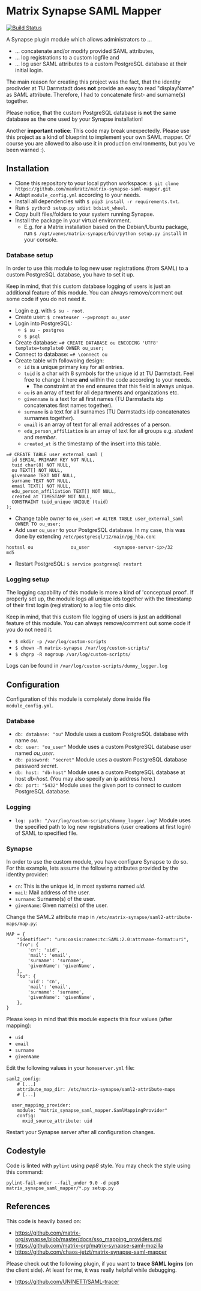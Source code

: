 # Matrix Synapse SAML Mapper

[![Build Status](https://github.ci.maxkratz.com/api/badges/maxkratz/matrix-synapse-saml-mapper/status.svg?ref=refs/heads/main)](https://github.ci.maxkratz.com/maxkratz/matrix-synapse-saml-mapper)

A Synapse plugin module which allows administrators to ...
* ... concatenate and/or modify provided SAML attributes,
* ... log registrations to a custom logfile and
* ... log user SAML attributes to a custom PostgreSQL database at their initial login.

The main reason for creating this project was the fact, that the identity prodivder at TU Darmstadt does **not** provide an easy to read "displayName" as SAML attribute.
Therefore, I had to concatenate first- and surname(s) together.

Please notice, that the custom PostgreSQL database is **not** the same database as the one used by your Synapse installation!

Another **important notice**:
This code may break unexpectedly.
Please use this project as a kind of blueprint to implement your own SAML mapper.
Of course you are allowed to also use it in production environments, but you've been warned :).


## Installation

* Clone this repository to your local python workspace: `$ git clone https://github.com/maxkratz/matrix-synapse-saml-mapper.git`
* Adapt `module_config.yml` according to your needs.
* Install all dependencies with `$ pip3 install -r requirements.txt`.
* Run `$ python3 setup.py sdist bdsist_wheel`.
* Copy built files/folders to your system running Synapse.
* Install the package in your virtual environment.
    * E.g. for a Matrix installation based on the Debian/Ubuntu package, run `$ /opt/venvs/matrix-synapse/bin/python setup.py install` in your console.

### Database setup

In order to use this module to log new user registrations (from SAML) to a custom PostgreSQL database, you have to set it up.

Keep in mind, that this custom database logging of users is just an additional feature of this module.
You can always remove/comment out some code if you do not need it.

* Login e.g. with `$ su - root`.
* Create user: `$ createuser --pwprompt ou_user`
* Login into PostgreSQL:
    * `$ su - postgres`
    * `$ psql`
* Create database: `=# CREATE DATABASE ou ENCODING 'UTF8' template=template0 OWNER ou_user;`
* Connect to database: `=# \connect ou`
* Create table with followoing design:
  * `id` is a unique primary key for all entries.
  * `tuid` is a char with 8 symbols for the unique id at TU Darmstadt. Feel free to change it here **and** within the code according to your needs.
    * The constraint at the end ensures that this field is always unique.
  * `ou` is an array of text for all departments and organizations etc.
  * `givenname` is a text for all first names (TU Darmstadts idp concatenates first names together).
  * `surname` is a text for all surnames (TU Darmstadts idp concatenates surnames together).
  * `email` is an array of text for all email addresses of a person.
  * `edu_person_affiliation` is an array of text for all groups e.g. *student* and *member*.
  * `created_at` is the timestamp of the insert into this table.

```
=# CREATE TABLE user_external_saml (
  id SERIAL PRIMARY KEY NOT NULL,
  tuid char(8) NOT NULL,
  ou TEXT[] NOT NULL,
  givenname TEXT NOT NULL,
  surname TEXT NOT NULL,
  email TEXT[] NOT NULL,
  edu_person_affiliation TEXT[] NOT NULL,
  created_at TIMESTAMP NOT NULL,
  CONSTRAINT tuid_unique UNIQUE (tuid)
);
```

* Change table owner to `ou_user`: `=# ALTER TABLE user_external_saml OWNER TO ou_user;`
* Add user `ou_user` to your PostgreSQL database. In my case, this was done by extending `/etc/postgresql/12/main/pg_hba.con`:
```
hostssl ou              ou_user         <synapse-server-ip>/32       md5
```

* Restart PostgreSQL: `$ service postgresql restart`

### Logging setup

The logging capability of this module is more a kind of 'conceptual proof'.
If properly set up, the module logs all unique ids together with the timestamp of their first login (registration) to a log file onto disk.

Keep in mind, that this custom file logging of users is just an additional feature of this module.
You can always remove/comment out some code if you do not need it.

* `$ mkdir -p /var/log/custom-scripts`
* `$ chown -R matrix-synapse /var/log/custom-scripts/`
* `$ chgrp -R nogroup /var/log/custom-scripts/`

Logs can be found in `/var/log/custom-scripts/dummy_logger.log`


## Configuration

Configuration of this module is completely done inside file `module_config.yml`.

### Database

* `db: database: "ou"` Module uses a custom PostgreSQL database with name *ou*.
* `db: user: "ou_user"` Module uses a custom PostgreSQL database user named *ou_user*.
* `db: password: "secret"` Module uses a custom PostgreSQL database password *secret*.
* `db: host: "db-host"` Module uses a custom PostgreSQL database at host *db-host*. (You may also specify an ip address here.)
* `db: port: "5432"` Module uses the given port to connect to custom PostgreSQL database.

### Logging

* `log: path: "/var/log/custom-scripts/dummy_logger.log"` Module uses the specified path to log new registrations (user creations at first login) of SAML to specified file.

### Synapse

In order to use the custom module, you have configure Synapse to do so.
For this example, lets assume the following attributes provided by the identity provider:

* `cn`: This is the unique id, in most systems named *uid*.
* `mail`: Mail address of the user.
* `surname`: Surname(s) of the user.
* `givenName`: Given name(s) of the user.

Change the SAML2 attribute map in `/etc/matrix-synapse/saml2-attribute-maps/map.py`:

```
MAP = {
    "identifier": "urn:oasis:names:tc:SAML:2.0:attrname-format:uri",
    "fro": {
        'cn': 'uid',
        'mail': 'email',
        'surname': 'surname',
        'givenName': 'givenName',
    },
    "to": {
        'uid': 'cn',
        'mail': 'email',
        'surname': 'surname',
        'givenName': 'givenName',
    },
}
```

Please keep in mind that this module expects this four values (after mapping):

* `uid`
* `email`
* `surname`
* `givenName`

Edit the following values in your `homeserver.yml` file:

```
saml2_config:
    # [...]
    attribute_map_dir: /etc/matrix-synapse/saml2-attribute-maps
    # [...]

  user_mapping_provider:
    module: "matrix_synapse_saml_mapper.SamlMappingProvider"
    config:
      mxid_source_attribute: uid
```

Restart your Synapse server after all configuration changes.


## Codestyle

Code is linted with `pylint` using *pep8* style.
You may check the style using this command:

`pylint-fail-under --fail_under 9.0 -d pep8 matrix_synapse_saml_mapper/*.py setup.py`


## References

This code is heavily based on:
* https://github.com/matrix-org/synapse/blob/master/docs/sso_mapping_providers.md
* https://github.com/matrix-org/matrix-synapse-saml-mozilla
* https://github.com/chaos-jetzt/matrix-synapse-saml-mapper

Please check out the following plugin, if you want to **trace SAML logins** (on the client side).
At least for me, it was really helpful while debugging.
* https://github.com/UNINETT/SAML-tracer
